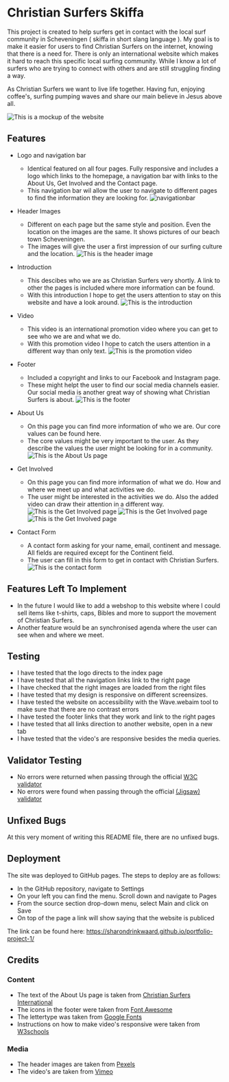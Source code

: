 # Christian Surfers Skiffa

This project is created to help surfers get in contact with the local surf community in Scheveningen ( skiffa in short slang language ).
My goal is to make it easier for users to find Christian Surfers on the internet, knowing that there is a need for. There is only an international website which makes it hard to reach this specific local surfing community. While I know a lot of surfers who are trying to connect with others and are still struggling finding a way. 

As Christian Surfers we want to live life together. Having fun, enjoying coffee's, surfing pumping waves and share our main believe in Jesus above all.  

![This is a mockup of the website](./docs/mockup.png)

## Features

* Logo and navigation bar
    - Identical featured on all four pages. Fully responsive and includes a logo which links to the homepage, a navigation bar with links to the About Us, Get Involved and the Contact page.
    - This navigation bar wil allow the user to navigate to different pages to find the information they are looking for.
![navigationbar](./docs/navigation-bar.png)


* Header Images
    - Different on each page but the same style and position. Even the location on the images are the same. It shows pictures of our beach town Scheveningen.
    - The images will give the user a first impression of our surfing culture and the location.
![This is the header image](./docs/header-image-index.png)
* Introduction
    - This descibes who we are as Christian Surfers very shortly. A link to other the pages is included where more information can be found. 
    - With this introduction I hope to get the users attention to stay on this website and have a look around.
![This is the introduction](./docs/introduction.png)
* Video
    - This video is an international promotion video where you can get to see who we are and what we do.
    - With this promotion video I hope to catch the users attention in a different way than only text.
![This is the promotion video](./docs/promotion-video.png)
* Footer
    - Included a copyright and links to our Facebook and Instagram page.
    - These might helpt the user to find our social media channels easier. Our social media is another great way of showing what Christian Surfers is about.
![This is the footer](./docs/footer.png)
* About Us 
    - On this page you can find more information of who we are. Our core values can be found here.
    - The core values might be very important to the user. As they describe the values the user might be looking for in a community.
![This is the About Us page](./docs/about-us.png)
* Get Involved
    - On this page you can find more information of what we do. How and where we meet up and what activities we do. 
    - The user might be interested in the activities we do. Also the added video can draw their attention in a different way.
![This is the Get Involved page](./docs/get-involved1.png)
![This is the Get Involved page](./docs/get-involved2.png)
![This is the Get Involved page](./docs/get-involved3.png)
* Contact Form
    - A contact form asking for your name, email, continent and message. All fields are required except for the Continent field.
    - The user can fill in this form to get in contact with Christian Surfers. 
![This is the contact form](./docs/contact-form.png)

## Features Left To Implement
* In the future I would like to add a webshop to this website where I could sell items like t-shirts, caps, Bibles and more to support the movement of Christian Surfers. 
* Another feature would be an synchronised agenda where the user can see when and where we meet.

## Testing
- I have tested that the logo directs to the index page
- I have tested that all the navigation links link to the right page
- I have checked that the right images are loaded from the right files
- I have tested that my design is responsive on different screensizes. 
- I have tested the website on accessibility with the Wave.webaim tool to make sure that there are no contrast errors
- I have tested the footer links that they work and link to the right pages
- I have tested that all links direction to another website, open in a new tab
- I have tested that the video's are responsive besides the media queries.

## Validator Testing
- No errors were returned when passing through the official [W3C validator](https://validator.w3.org/)
- No errors were found when passing through the official [(Jigsaw) validator](https://jigsaw.w3.org/css-validator/)

## Unfixed Bugs
At this very moment of writing this README file, there are no unfixed bugs.

## Deployment
The site was deployed to GitHub pages. The steps to deploy are as follows:
- In the GitHub repository, navigate to Settings
- On your left you can find the menu. Scroll down and navigate to Pages
- From the source section drop-down menu, select Main and click on Save
- On top of the page a link will show saying that the website is publiced

The link can be found here: https://sharondrinkwaard.github.io/portfolio-project-1/

## Credits

### Content
- The text of the About Us page is taken from [Christian Surfers International](https://www.christiansurfers.net/)
- The icons in the footer were taken from [Font Awesome](https://fontawesome.com/)
- The lettertype was taken from [Google Fonts](https://fonts.google.com/)
- Instructions on how to make video's responsive were taken from [W3schools](https://www.w3schools.com/)
### Media
- The header images are taken from [Pexels](https://www.pexels.com/nl-nl/)
- The video's are taken from [Vimeo](https://vimeo.com/)
